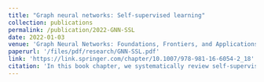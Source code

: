 ```yaml
---
title: "Graph neural networks: Self-supervised learning"
collection: publications
permalink: /publication/2022-GNN-SSL
date: 2022-01-03
venue: 'Graph Neural Networks: Foundations, Frontiers, and Applications'
paperurl: '/files/pdf/research/GNN-SSL.pdf'
link: 'https://link.springer.com/chapter/10.1007/978-981-16-6054-2_18'
citation: 'In this book chapter, we systematically review self-supervised learning methods in Graph Neural Networks.'
---
```


